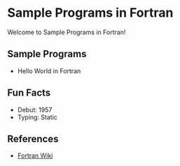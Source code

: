 # Sample Programs in Fortran

Welcome to Sample Programs in Fortran!

## Sample Programs

- Hello World in Fortran

## Fun Facts

- Debut: 1957
- Typing: Static

## References

- [Fortran Wiki](https://en.wikipedia.org/wiki/Fortran)
